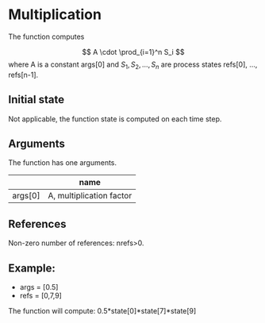 
# Multiplication

The function computes

$$
A \cdot \prod_{i=1}^n S_i
$$
where A is a constant args[0] and $S_1,S_2,\dots,S_n$ are process states refs[0], ..., refs[n-1].

## Initial state

Not applicable, the function state is computed on each time step.

## Arguments

The function has one arguments.

|   | name |
|---|------|
| args[0] | A, multiplication factor |

## References

Non-zero number of references: nrefs>0.

## Example:

- args = [0.5]
- refs = [0,7,9]

The function will compute: 0.5*state[0]*state[7]*state[9]


